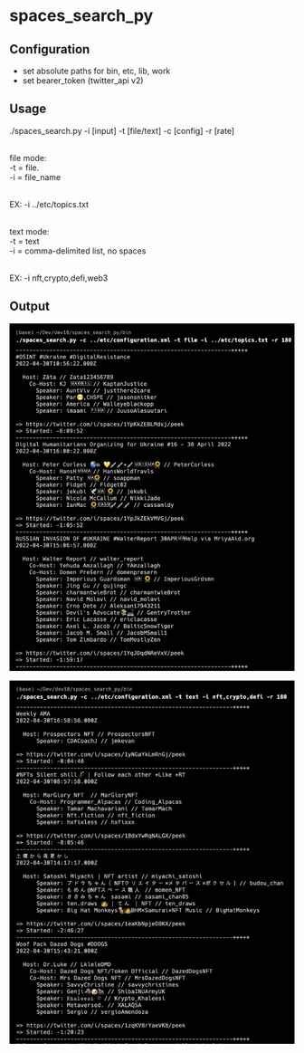 # spaces_search_py

<p>
</p>

## Configuration
- set absolute paths for bin, etc, lib, work
- set bearer_token (twitter_api v2)

## Usage
<p>./spaces_search.py -i [input] -t [file/text] -c [config] -r [rate] </br></br>

file mode:  </br>
    -t = file. </br>
    -i = file_name </br></br>

  EX: -i ../etc/topics.txt </br></br>
 
text mode: <br>
   -t = text </br>
   -i = comma-delimited list, no spaces </br></br>
 
 EX: -i nft,crypto,defi,web3

</p>
  
## Output
<p align="center" width="15%" size="50%">
   <img src="work/spaces_search_py_file_run.png">  
</p>

<p align="center" width="15%" size="50%">
   <img src="work/spaces_search_py_text_run.png">  
</p>
